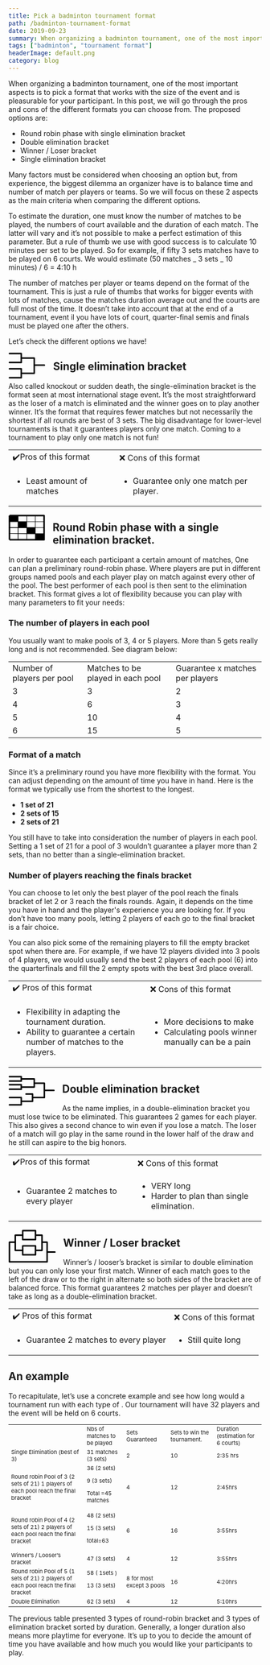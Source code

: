 ```yaml
---
title: Pick a badminton tournament format
path: /badminton-tournament-format
date: 2019-09-23
summary: When organizing a badminton tournament, one of the most important aspects is to pick a format that works with the size of the event and is pleasurable for your participant
tags: ["badminton", "tournament format"]
headerImage: default.png
category: blog
---
```


When organizing a badminton tournament, one of the most important aspects is to pick a format that works with the size of the event and is pleasurable for your participant. In this post, we will go through the pros and cons of the different formats you can choose from. The proposed options are:

- Round robin phase with single elimination bracket
- Double elimination bracket
- Winner / Loser bracket
- Single elimination bracket

Many factors must be considered when choosing an option but, from experience, the biggest dilemma an organizer have is to balance time and number of match per players or teams. So we will focus on these 2 aspects as the main criteria when comparing the different options.

To estimate the duration, one must know the number of matches to be played, the numbers of court available and the duration of each match. The latter will vary and it’s not possible to make a perfect estimation of this parameter. But a rule of thumb we use with good success is to calculate 10 minutes per set to be played. So for example, if fifty 3 sets matches have to be played on 6 courts. We would estimate (50 matches _ 3 sets _ 10 minutes) / 6 = 4:10 h

The number of matches per player or teams depend on the format of the tournament. This is just a rule of thumbs that works for bigger events with lots of matches, cause the matches duration average out and the courts are full most of the time. It doesn’t take into account that at the end of a tournament, event il you have lots of court, quarter-final semis and finals must be played one after the others.

Let’s check the different options we have!

<div style="float: left; padding-right: 15px">
<svg width="74" height="52" viewBox="0 0 74 52" fill="none" xmlns="http://www.w3.org/2000/svg">
<path d="M2 2H25.561V19.7778H2M2 32.2222H25.561V50H2M25.561 10.8889H51.3659V25M25.561 41.1111L51.3659 41.2V25M51.3659 25H71.561" stroke="black" stroke-width="3" stroke-linecap="round" stroke-linejoin="round"/>
</svg>
</div>

## Single elimination bracket

Also called knockout or sudden death, the single-elimination bracket is the format seen at most international stage event. It’s the most straightforward as the loser of a match is eliminated and the winner goes on to play another winner. It’s the format that requires fewer matches but not necessarily the shortest if all rounds are best of 3 sets. The big disadvantage for lower-level tournaments is that it guarantees players only one match. Coming to a tournament to play only one match is not fun!

<table>
  <tr>
   <td> ✔️Pros of this format
   </td>
   <td> ❌ Cons of this format
   </td>
  </tr>
  <tr>
   <td>
<ul>

<li>Least amount of matches
</li>
</ul>
   </td>
   <td>
<ul>

<li>Guarantee only one match per player.
</li>
</ul>
   </td>
  </tr>
</table>

<div style="float: left; padding-right: 15px">
<svg width="73" height="52" viewBox="0 0 73 52" fill="none" xmlns="http://www.w3.org/2000/svg">
<path d="M2 2C8.73654 2 12.5135 2 19.25 2M2 2C2 6.68629 2 9.31371 2 14M2 2H19.25M2 2V14M25.561 2H19.25M25.561 50H2M2 50H19.25H36.5H53.75H71V38C71 33.3137 71 30.6863 71 26V14C71 9.31371 71 6.68629 71 2H53.75H36.5H19.25M2 50V38V26V14" stroke="black" stroke-width="3" stroke-linejoin="round"/>
<path d="M36.5 14H71M36.5 14V50V2M36.5 14H19.25M2 14H19.25M71 26H2H53.5V2V50M54 38L2 37.5L71 38M19.25 14V50V2" stroke="black"/>
<path d="M19.25 2H2V14H19.25V8V2Z" fill="black"/>
<path d="M36.5 14H19.25V26H36.5V16.5V14Z" fill="black"/>
<path d="M53.75 38V26H36.5V38H53.75Z" fill="black"/>
<path d="M53.75 50H71V38H53.75V50Z" fill="black"/>
<path d="M2 2C8.73654 2 12.5135 2 19.25 2M2 2C2 6.68629 2 9.31371 2 14M2 2H19.25M2 2V14M25.561 2H19.25M25.561 50H2M2 50H19.25H36.5H53.75M2 50V38V26V14M19.25 2H36.5H53.75H71C71 6.68629 71 9.31371 71 14V26C71 30.6863 71 33.3137 71 38M19.25 2V8V14M53.75 50H71V38M53.75 50V38M2 14C8.73654 14 12.5135 14 19.25 14M2 14H19.25M71 38H53.75M19.25 14H36.5V16.5M19.25 14V26H36.5M36.5 26H53.75V38M36.5 26V38M36.5 26V16.5M53.75 38H36.5M36.5 38V16.5" stroke="black" stroke-width="0.25" stroke-linejoin="round"/>
</svg>
</div>

## Round Robin phase with a single elimination bracket.

In order to guarantee each participant a certain amount of matches, One can plan a preliminary round-robin phase. Where players are put in different groups named pools and each player play on match against every other of the pool. The best performer of each pool is then sent to the elimination bracket. This format gives a lot of flexibility because you can play with many parameters to fit your needs:

### The number of players in each pool

You usually want to make pools of 3, 4 or 5 players. More than 5 gets really long and is not recommended. See diagram below:

<table>
  <tr>
   <td>Number of players per pool
   </td>
   <td>Matches to be played in each pool
   </td>
   <td>Guarantee x matches per players 
   </td>
  </tr>
  <tr>
   <td>3
   </td>
   <td>3
   </td>
   <td>2
   </td>
  </tr>
  <tr>
   <td>4
   </td>
   <td>6
   </td>
   <td>3
   </td>
  </tr>
  <tr>
   <td>5
   </td>
   <td>10
   </td>
   <td>4
   </td>
  </tr>
  <tr>
   <td>6
   </td>
   <td>15
   </td>
   <td>5
   </td>
  </tr>
</table>

### Format of a match

Since it’s a preliminary round you have more flexibility with the format. You can adjust depending on the amount of time you have in hand. Here is the format we typically use from the shortest to the longest.

- **1 set of 21**
- **2 sets of 15**
- **2 sets of 21**

You still have to take into consideration the number of players in each pool. Setting a 1 set of 21 for a pool of 3 wouldn’t guarantee a player more than 2 sets, than no better than a single-elimination bracket.

### Number of players reaching the finals bracket

You can choose to let only the best player of the pool reach the finals bracket of let 2 or 3 reach the finals rounds. Again, it depends on the time you have in hand and the player's experience you are looking for. If you don’t have too many pools, letting 2 players of each go to the final bracket is a fair choice.

You can also pick some of the remaining players to fill the empty bracket spot when there are. For example, if we have 12 players divided into 3 pools of 4 players, we would usually send the best 2 players of each pool (6) into the quarterfinals and fill the 2 empty spots with the best 3rd place overall.

<table>
  <tr>
   <td> ✔️ Pros of this format
   </td>
   <td> ❌ Cons of this format
   </td>
  </tr>
  <tr>
   <td>
<ul>

<li>Flexibility in adapting the tournament duration.
</li>
<li>Ability to guarantee a certain number of matches to the players.
</li>
</ul>
   </td>
   <td>
<ul>

<li>More decisions to make
</li>
<li>Calculating pools winner manually can be a pain
</li>
</ul>
   </td>
  </tr>
</table>

<div style="float: left; padding-right: 15px">
<svg width="92" height="60" viewBox="0 0 92 60" fill="none" xmlns="http://www.w3.org/2000/svg">
<path d="M2 2H25.561M25.561 2V10.8333M25.561 2V6.3889M25.561 10.8333H2M25.561 10.8333V6.3889M2 18.111H25.561M25.561 18.111V26.9999M25.561 18.111V22.5554M25.561 26.9999H2M25.561 26.9999V22.5554M25.561 6.3889H51.3659V14.9999M25.561 22.5554L51.3659 22.6443V14.9999M51.3659 14.9999H69.5H71.561V29.2499M48 43.5H71.561V29.2499M48 43.5V36.5H35M48 43.5V51H25.561M71.561 29.2499H90.5M25.561 51V43.5H2M25.561 51V58H2" stroke="black" stroke-width="3" stroke-linecap="round" stroke-linejoin="round"/>
</svg>
</div>

## Double elimination bracket

As the name implies, in a double-elimination bracket you must lose twice to be eliminated. This guarantees 2 games for each player. This also gives a second chance to win even if you lose a match. The loser of a match will go play in the same round in the lower half of the draw and he still can aspire to the big honors.

<table>
  <tr>
   <td> ✔️Pros of this format
   </td>
   <td>❌ Cons of this format
   </td>
  </tr>
  <tr>
   <td>
<ul>

<li>Guarantee 2 matches to every player
</li>
</ul>
   </td>
   <td>
<ul>

<li>VERY long
</li>
<li>Harder to plan than single elimination.
</li>
</ul>
   </td>
  </tr>
</table>

<div style="float: left; padding-right: 15px">
<svg width="94" height="66" viewBox="0 0 94 66" fill="none" xmlns="http://www.w3.org/2000/svg">
<path d="M53.8548 10.8889V2H28.4516V10.8889M53.8548 10.8889V19.7778H28.4516V10.8889M53.8548 10.8889H66.8387V25M53.8548 41.1111V32.2222H28.4516V41.1111M53.8548 41.1111V50H28.4516V41.1111M53.8548 41.1111L66.8387 41.2V25M66.8387 25H77V44.5M28.4516 10.8889H13.6129V25M28.4516 41.1111L13.6129 41.2V25M13.6129 25H2V64H39.5H77V44.5M77 44.5H92.5" stroke="black" stroke-width="3" stroke-linecap="round" stroke-linejoin="round"/>
</svg>

</div>

## Winner / Loser bracket

Winner’s / looser’s bracket is similar to double elimination but you can only lose your first match. Winner of each match goes to the left of the draw or to the right in alternate so both sides of the bracket are of balanced force. This format guarantees 2 matches per player and doesn’t take as long as a double-elimination bracket.

<table>
  <tr>
   <td> ✔️ Pros of this format
   </td>
   <td> ❌ Cons of this format
   </td>
  </tr>
  <tr>
   <td>
<ul>

<li>Guarantee 2 matches to every player
</li>
</ul>
   </td>
   <td>
<ul>

<li>Still quite long
</li>
</ul>
   </td>
  </tr>
</table>

## An example

To recapitulate, let’s use a concrete example and see how long would a tournament run with each type of . Our tournament will have 32 players and the event will be held on 6 courts.

<table style="font-size: 11px">
  <tr>
   <td>
   </td>
   <td>Nbs of matches to be played 
   </td>
   <td>Sets Guaranteed
   </td>
   <td>Sets to win the tournament.
   </td>
   <td>Duration (estimation for 6 courts) 
   </td>
  </tr>
  <tr>
   <td>Single Elimination (best of 3)
   </td>
   <td>31 matches (3 sets)
   </td>
   <td>2
   </td>
   <td>10
   </td>
   <td>2:35 hrs
   </td>
  </tr>
  <tr>
   <td>Round robin Pool of 3 (2 sets of 21) 1 players of each pool reach the final bracket
   </td>
   <td>36 (2 sets)
<p>
9  (3 sets)
<p>
Total =45 matches
   </td>
   <td>4
   </td>
   <td>12
   </td>
   <td>2:45hrs
   </td>
  </tr>
  <tr>
   <td>Round robin Pool of 4 (2 sets of 21) 2 players of each pool reach the final bracket
   </td>
   <td>48 (2 sets)
<p>
15 (3 sets)
<p>
total=63
   </td>
   <td>6
   </td>
   <td>16
   </td>
   <td>3:55hrs
   </td>
  </tr>
  <tr>
   <td>Winner’s / Looser’s bracket
   </td>
   <td>47 (3 sets)
   </td>
   <td>4 
   </td>
   <td>12
   </td>
   <td>3:55hrs
   </td>
  </tr>
  <tr>
   <td>Round robin Pool of 5 (1 sets of 21) 2 players of each pool reach the final bracket
   </td>
   <td>58 ( 1sets )
<p>
13 (3 sets)
   </td>
   <td>8 for most except 3 pools
   </td>
   <td>16
   </td>
   <td>4:20hrs
   </td>
  </tr>
  <tr>
   <td>Double Elimination
   </td>
   <td>62 (3 sets)
   </td>
   <td>4
   </td>
   <td>12
   </td>
   <td>5:10hrs
   </td>
  </tr>
</table>

The previous table presented 3 types of round-robin bracket and 3 types of elimination bracket sorted by duration. Generally, a longer duration also means more playtime for everyone. It’s up to you to decide the amount of time you have available and how much you would like your participants to play.
